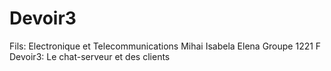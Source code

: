 # Devoir3
Fils: Electronique et Telecommunications
Mihai Isabela Elena
Groupe 1221 F
Devoir3: Le chat-serveur et des clients
